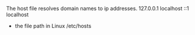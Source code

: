 The host file resolves domain names to ip addresses.
		127.0.0.1      localhost
		::1                   localhost
- the file path in Linux /etc/hosts 